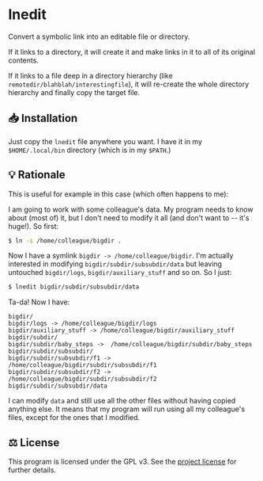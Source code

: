 # lnedit

Convert a symbolic link into an editable file or directory.

If it links to a directory, it will create it and make links in it to
all of its original contents.

If it links to a file deep in a directory hierarchy (like
`remotedir/blahblah/interestingfile`), it will re-create the whole
directory hierarchy and finally copy the target file.


## 📥 Installation

Just copy the `lnedit` file anywhere you want. I have it in my
`$HOME/.local/bin` directory (which is in my `$PATH`.)


## 💡 Rationale

This is useful for example in this case (which often happens to me):

I am going to work with some colleague's data. My program needs to know
about (most of) it, but I don't need to modify it all (and don't want
to -- it's huge!). So first:

```sh
$ ln -s /home/colleague/bigdir .
```

Now I have a symlink `bigdir -> /home/colleague/bigdir`. I'm actually
interested in modifying `bigdir/subdir/subsubdir/data` but leaving
untouched `bigdir/logs`, `bigdir/auxiliary_stuff` and so on. So I just:

```sh
$ lnedit bigdir/subdir/subsubdir/data
```

Ta-da! Now I have:

```
bigdir/
bigdir/logs -> /home/colleague/bigdir/logs
bigdir/auxiliary_stuff -> /home/colleague/bigdir/auxiliary_stuff
bigdir/subdir/
bigdir/subdir/baby_steps ->  /home/colleague/bigdir/subdir/baby_steps
bigdir/subdir/subsubdir/
bigdir/subdir/subsubdir/f1 -> /home/colleague/bigdir/subdir/subsubdir/f1
bigdir/subdir/subsubdir/f2 -> /home/colleague/bigdir/subdir/subsubdir/f2
bigdir/subdir/subsubdir/data
```

I can modify `data` and still use all the other files without having
copied anything else. It means that my program will run using all my
colleague's files, except for the ones that I modified.


## ⚖️ License

This program is licensed under the GPL v3. See the [project
license](license.md) for further details.
